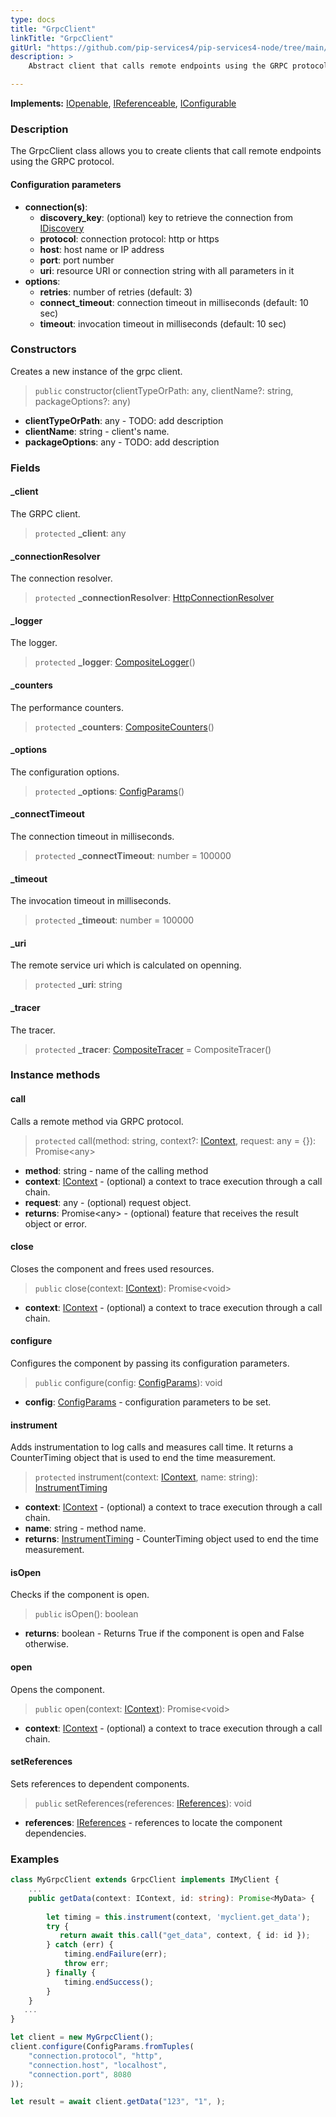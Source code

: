 ```yaml
---
type: docs
title: "GrpcClient"
linkTitle: "GrpcClient"
gitUrl: "https://github.com/pip-services4/pip-services4-node/tree/main/pip-services4-grpc-node"
description: > 
    Abstract client that calls remote endpoints using the GRPC protocol.

---
```


**Implements:** [IOpenable](../../../components/run/iopenable), [IReferenceable](../../../component/refer/ireferenceable),
[IConfigurable](../../../components/config/iconfigurable)

### Description

The GrpcClient class allows you to create clients that call remote endpoints using the GRPC protocol.

#### Configuration parameters

- **connection(s)**:    
    - **discovery_key**: (optional) key to retrieve the connection from [IDiscovery](../../../config/connect/idiscovery)    
    - **protocol**: connection protocol: http or https    
    - **host**: host name or IP address    
    - **port**: port number     
    - **uri**: resource URI or connection string with all parameters in it    
- **options**:    
    - **retries**: number of retries (default: 3)    
    - **connect_timeout**: connection timeout in milliseconds (default: 10 sec)    
    - **timeout**: invocation timeout in milliseconds (default: 10 sec)     


### Constructors

Creates a new instance of the grpc client.

> `public` constructor(clientTypeOrPath: any, clientName?: string, packageOptions?: any)

- **clientTypeOrPath**: any - TODO: add description
- **clientName**: string - client's name.
- **packageOptions**: any - TODO: add description


### Fields

<span class="hide-title-link">

#### _client
The GRPC client.
> `protected` **_client**: any

#### _connectionResolver
The connection resolver.
> `protected` **_connectionResolver**: [HttpConnectionResolver](../../../rpc/connect/http_connection_resolver)

#### _logger
The logger.
> `protected` **_logger**: [CompositeLogger](../../../observability/log/composite_logger)()

#### _counters
The performance counters.
> `protected` **_counters**: [CompositeCounters](../../../observability/count/composite_counters)()

#### _options
The configuration options.
> `protected` **_options**: [ConfigParams](../../../components/config/config_params)()

#### _connectTimeout
The connection timeout in milliseconds.
> `protected` **_connectTimeout**: number = 100000

#### _timeout
The invocation timeout in milliseconds.
> `protected` **_timeout**: number = 100000

#### _uri
The remote service uri which is calculated on openning.
> `protected` **_uri**: string

#### _tracer
The tracer.
> `protected` **_tracer**: [CompositeTracer](../../../observability/trace/composite_tracer) = CompositeTracer()

</span>


### Instance methods

#### call
Calls a remote method via GRPC protocol.

> `protected` call(method: string, context?: [IContext](../../../components/context/icontext), request: any = {}): Promise\<any\>

- **method**: string - name of the calling method
- **context**: [IContext](../../../components/context/icontext) - (optional) a context to trace execution through a call chain.
- **request**: any - (optional) request object.
- **returns**: Promise\<any\> - (optional) feature that receives the result object or error.


#### close
Closes the component and frees used resources.

> `public` close(context: [IContext](../../../components/context/icontext)): Promise\<void\>

- **context**: [IContext](../../../components/context/icontext) - (optional) a context to trace execution through a call chain.


#### configure
Configures the component by passing its configuration parameters.

> `public` configure(config: [ConfigParams](../../../components/config/config_params)): void

- **config**: [ConfigParams](../../../components/config/config_params) - configuration parameters to be set.


#### instrument
Adds instrumentation to log calls and measures call time.
It returns a CounterTiming object that is used to end the time measurement.

> `protected` instrument(context: [IContext](../../../components/context/icontext), name: string): [InstrumentTiming](../../../rpc/trace/instrument_timing)

- **context**: [IContext](../../../components/context/icontext) - (optional) a context to trace execution through a call chain.
- **name**: string - method name.
- **returns**: [InstrumentTiming](../../../rpc/trace/instrument_timing) - CounterTiming object used to end the time measurement.


#### isOpen
Checks if the component is open.

> `public` isOpen(): boolean

- **returns**: boolean - Returns True if the component is open and False otherwise.


#### open
Opens the component.

> `public` open(context: [IContext](../../../components/context/icontext)): Promise\<void\>

- **context**: [IContext](../../../components/context/icontext) - (optional) a context to trace execution through a call chain.


#### setReferences
Sets references to dependent components.

> `public` setReferences(references: [IReferences](../../../components/refer/ireferences)): void

- **references**: [IReferences](../../../components/refer/ireferences) - references to locate the component dependencies.


### Examples

```typescript
class MyGrpcClient extends GrpcClient implements IMyClient {
    ...
    public getData(context: IContext, id: string): Promise<MyData> {
   
        let timing = this.instrument(context, 'myclient.get_data');
        try {
           return await this.call("get_data", context, { id: id });
        } catch (err) {
            timing.endFailure(err);
            throw err;
        } finally {
            timing.endSuccess();
        }
    }       
   ...
}

let client = new MyGrpcClient();
client.configure(ConfigParams.fromTuples(
    "connection.protocol", "http",
    "connection.host", "localhost",
    "connection.port", 8080
));

let result = await client.getData("123", "1", );
```

